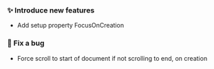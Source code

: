 ### ✨ Introduce new features

- Add setup property FocusOnCreation

### 🐛 Fix a bug

- Force scroll to start of document if not scrolling to end, on creation
